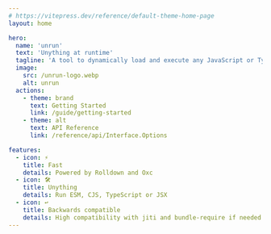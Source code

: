 ```yaml
---
# https://vitepress.dev/reference/default-theme-home-page
layout: home

hero:
  name: 'unrun'
  text: 'Unything at runtime'
  tagline: 'A tool to dynamically load and execute any JavaScript or TypeScript code at runtime.'
  image:
    src: /unrun-logo.webp
    alt: unrun
  actions:
    - theme: brand
      text: Getting Started
      link: /guide/getting-started
    - theme: alt
      text: API Reference
      link: /reference/api/Interface.Options

features:
  - icon: ⚡
    title: Fast
    details: Powered by Rolldown and Oxc
  - icon: 🛠️
    title: Unything
    details: Run ESM, CJS, TypeScript or JSX
  - icon: ↩️
    title: Backwards compatible
    details: High compatibility with jiti and bundle-require if needed
---
```

